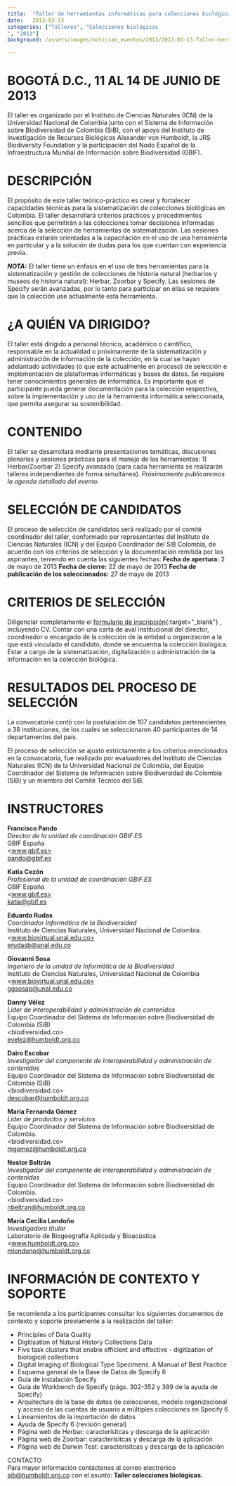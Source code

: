 ```yaml
---
title:  "Taller de herramientas informáticas para colecciones biológicas"
date:   2013-03-13
categories: ["Talleres", "Colecciones biológicas
", "2013"]
background: /assets/images/noticias_eventos/2013/2013-03-13-Taller-herramientas-informáticas-colecciones.jpg

---
```


# BOGOTÁ D.C., 11 AL 14 DE JUNIO DE 2013
El taller es organizado por el Instituto de Ciencias Naturales (ICN) de la Universidad Nacional de Colombia junto con el Sistema de Información sobre Biodiversidad de Colombia (SiB), con el apoyo del Instituto de Investigación de Recursos Biológicos Alexander von Humboldt, la JRS Biodiversity Foundation y la participación del Nodo Español de la Infraestructura Mundial de Información sobre Biodiversidad (GBIF).

# DESCRIPCIÓN
El propósito de este taller teórico-práctico es crear y fortalecer capacidades técnicas para la sistematización de colecciones biológicas en Colombia. El taller desarrollará criterios prácticos y procedimientos sencillos  que permitirán a las colecciones tomar decisiones informadas acerca de la selección de herramientas de sistematización. Las sesiones prácticas estarán orientadas a la capacitación en el uso de una herramienta en particular y a la solución de dudas para los que cuentan con experiencia previa.

***NOTA:*** El taller tiene un énfasis en el uso de tres herramientas para la sistematización y gestión de colecciones de historia natural (herbarios y museos de historia natural): Herbar, Zoorbar y Specify. Las sesiones de Specify serán avanzadas, por lo tanto para participar en ellas se requiere que la colección use actualmente esta herramienta.

# ¿A QUIÉN VA DIRIGIDO?
El taller está dirigido a personal técnico, académico o científico, responsable en la actualidad o próximamente de la sistematización y administración de información de la colección, en la cual se hayan adelantado actividades (o que esté actualmente en proceso) de selección e implementación de plataformas informáticas y bases de datos.
Se requiere tener conocimientos generales de informática. Es importante que el participante pueda generar documentación para la colección respectiva, sobre la implementación y uso de la herramienta informática seleccionada, que permita asegurar su sostenibilidad.

# CONTENIDO
El taller se desarrollará mediante presentaciones temáticas, discusiones plenarias y sesiones prácticas para el manejo de las herramientas: 1) Herbar/Zoorbar  2) Specify avanzado (para cada herramienta se realizarán talleres independientes de forma simultánea).
*Próximamente publicaremos la agenda detallada del evento.*

# SELECCIÓN DE CANDIDATOS
El proceso de selección de candidatos será realizado por el comité coordinador del taller, conformado por representantes del Instituto de Ciencias Naturales (ICN) y del Equipo Coordinador del SiB Colombia, de acuerdo con los criterios de selección y la documentación remitida por los aspirantes, teniendo en cuenta las siguientes fechas:
**Fecha de apertura:** 2 de mayo de 2013
**Fecha de cierre:** 22 de mayo de 2013
**Fecha de publicación de los seleccionados:** 27 de mayo de 2013

# CRITERIOS DE SELECCIÓN
Diligenciar completamente el [formulario de inscripción](https://docs.google.com/forms/d/e/1FAIpQLSd0oDzvzh6BxHDKDPXZuK1i3QWRl7rbfVAinDG4zmLGHA4oJw/viewform?formkey=dDVka0FTLVRLd3NWT2w3d1c1azFUYlE6MQ#gid=0){:target="_blank"}
, incluyendo CV.
Contar con una carta de aval institucional del director, coordinador o encargado de la colección de la entidad u organización a la que está vinculado el candidato, donde se encuentra la colección biológica.
Estar a cargo de la sistematización, digitalización o administración de la información en la colección biológica.

# RESULTADOS DEL PROCESO DE SELECCIÓN
La convocatoria contó con la postulación de 107 candidatos pertenecientes a 38 instituciones, de los cuales se seleccionaron 40 participantes de 14 departamentos del país.

El proceso de selección se ajustó estrictamente a los criterios mencionados en la convocatoria, fue realizado por evaluadores del Instituto de Ciencias Naturales (ICN) de la Universidad Nacional de Colombia, del Equipo Coordinador del Sistema de Información sobre Biodiversidad de Colombia (SiB) y un miembro del Comité Técnico del SiB.


# INSTRUCTORES
   
**Francisco Pando**  
*Director de la unidad de coordinación GBIF.ES*  
GBIF España  
<www.gbif.es>  
pando@gbif.es  
 
 
**Katia Cezón**  
*Profesional de la unidad de coordinación GBIF.ES*  
GBIF España  
<www.gbif.es>  
katia@gbif.es  


**Eduardo Rudas**  
*Coordinador Informática de la Biodiversidad*  
Instituto de Ciencias Naturales, Universidad Nacional de Colombia.  
<www.biovirtual.unal.edu.co>  
erudasb@unal.edu.co  


**Giovanni Sosa**  
*Ingeniero de la unidad de Informática de la Biodiversidad*  
Instituto de Ciencias Naturales, Universidad Nacional de Colombia  
<www.biovirtual.unal.edu.co>  
ggsosap@unal.edu.co


**Danny Vélez**  
*Líder de interoperabilidad y administración de contenidos*  
Equipo Coordinador del Sistema de Información
sobre Biodiversidad de Colombia (SiB)  
<biodiversidad.co>  
evelez@humboldt.org.co  


**Dairo Escobar**  
*Investigador del componente de interoperabilidad y administración de contenidos*  
Equipo Coordinador del Sistema de Información sobre Biodiversidad de Colombia (SiB)  
<biodiversidad.co>  
descobar@humboldt.org.co  


**Maria Fernanda Gómez**  
*Líder de productos y servicios*  
Equipo Coordinador del Sistema de Información sobre Biodiversidad de Colombia.  
<biodiversidad.co>  
mgomez@humboldt.org.co  


**Nestor Beltrán**  
*Investigador del componente de interoperabilidad y administración de contenidos*  
Equipo Coordinador del Sistema de Información sobre Biodiversidad de Colombia.  
<biodiversidad.co>  
nbeltran@humboldt.org.co  


**María Cecilia Londoño**  
*Investigadora titular*  
Laboratorio de Biogeografía Aplicada y Bioacústica  
<www.humboldt.org.co>  
mlondono@humboldt.org.co  

# INFORMACIÓN DE CONTEXTO Y SOPORTE
Se recomienda a los participantes consultar los siguientes documentos de contexto y soporte previamente a la realización del taller:

- Principles of Data Quality
- Digitisation of Natural History Collections Data
- Five task clusters that enable efficient and effective - digitization of biological collections
- Digital Imaging of Biological Type Specimens. A Manual of Best Practice
- Esquema general de la Base de Datos de Specify 6
- Guía de instalación Specify
- Guía de Workbench de Specify (págs. 302-352 y 389 de la ayuda de Specify)
- Arquitectura de la base de datos de colecciones, modelo organizacional y acceso de las cuentas de usuario a múltiples colecciones en Specify 6
- Lineamientos de la importación de datos
- Ayuda de Specify 6 (revisión general)
- Página web de Herbar: caracterísitcas y descarga de la aplicación
- Página web de Zoorbar: caracterísitcas y descarga de la aplicación
- Página web de Darwin Test: caracterísitcas y descarga de la aplicación
 



CONTACTO  
Para mayor información contáctenos al correo electrónico sib@humboldt.org.co con el asunto: **Taller colecciones biológicas.**
